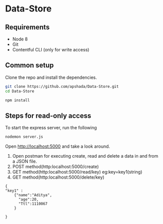# Data-Store
## Requirements

* Node 8
* Git
* Contentful CLI (only for write access)

## Common setup

Clone the repo and install the dependencies.

```bash
git clone https://github.com/apshada/Data-Store.git
cd Data-Store
```

```bash
npm install
```

## Steps for read-only access

To start the express server, run the following

```bash
nodemon server.js
```

Open [http://localhost:5000](http://localhost:5000) and take a look around.

1.	Open postman for executing create, read and delete a data in and from a JSON file.
2.	POST method(http:localhost:5000/create)
3.	GET method(http:localhost:5000/read/key)  eg:key=key1(string)
4.	GET method(http:localhost:5000/delete/key)
```
{
"key1" :
    {"name":"Aditya",
      "age":20,
      "Ttl":1110067
    }

}
```

